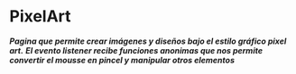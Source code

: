 # PixelArt

**_Pagina que permite crear imágenes y diseños bajo el estilo gráfico pixel art._**
**_El evento listener recibe funciones anonimas que nos permite convertir el mousse en pincel y manipular otros elementos_**
